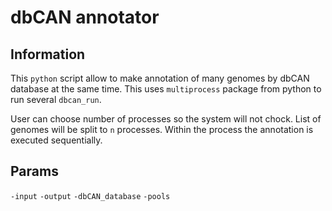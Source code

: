 # dbCAN annotator

## Information

This `python` script allow to make annotation of many genomes by dbCAN database at the same time. This uses `multiprocess` package from python to run several `dbcan_run`. 

User can choose number of processes so the system will not chock. List of genomes will be split to `n` processes. Within the process the annotation is executed sequentially.


## Params

`-input`
`-output`
`-dbCAN_database`
`-pools`
